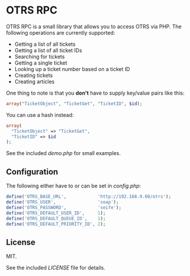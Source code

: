 # OTRS RPC

OTRS RPC is a small library that allows you to access OTRS via PHP. The following operations are currently supported:

* Getting a list of all tickets
* Getting a list of all ticket IDs
* Searching for tickets
* Getting a single ticket
* Looking up a ticket number based on a ticket ID
* Creating tickets
* Creating articles

One thing to note is that you **don't** have to supply key/value pairs like this:

```php
array("TicketObject", "TicketGet", "TicketID", $id);
```

You can use a hash instead:

```php
array(
  "TicketObject" => "TicketGet",
  "TicketID" => $id
);
```

See the included *demo.php* for small examples.

## Configuration

The following either have to or can be set in *config.php*:

```php
define('OTRS_BASE_URL',            'http://192.168.9.60/otrs');
define('OTRS_USER',                'soap');
define('OTRS_PASSWORD',            'seife');
define('OTRS_DEFAULT_USER_ID',     1);
define('OTRS_DEFAULT_QUEUE_ID',    1);
define('OTRS_DEFAULT_PRIORITY_ID', 2);
```

## License

MIT.

See the included *LICENSE* file for details.
